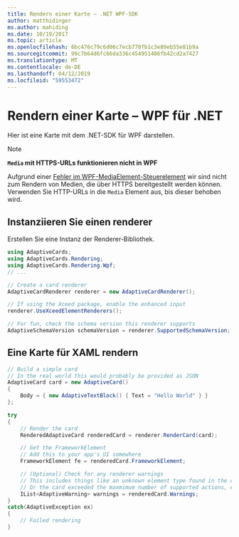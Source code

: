 ```yaml
---
title: Rendern einer Karte – .NET WPF-SDK
author: matthidinger
ms.author: mahiding
ms.date: 10/19/2017
ms.topic: article
ms.openlocfilehash: 6bc476c79c6d06c7ecb770fb1c3e89eb55e81b9a
ms.sourcegitcommit: 99c7b64d6fc66da336c454951406fb42cd2a7427
ms.translationtype: MT
ms.contentlocale: de-DE
ms.lasthandoff: 04/12/2019
ms.locfileid: "59553472"
---
```

# <a name="render-a-card---net-wpf"></a>Rendern einer Karte – WPF für .NET

Hier ist eine Karte mit dem .NET-SDK für WPF darstellen.

> [!NOTE]
> **`Media` mit HTTPS-URLs funktionieren nicht in WPF**
> 
> Aufgrund einer [Fehler im WPF-MediaElement-Steuerelement](https://stackoverflow.com/questions/30702505/playing-media-from-https-site-in-media-element-throwing-null-reference-exception) wir sind nicht zum Rendern von Medien, die über HTTPS bereitgestellt werden können. Verwenden Sie HTTP-URLs in die `Media` Element aus, bis dieser behoben wird.  

## <a name="instantiate-a-renderer"></a>Instanziieren Sie einen renderer

Erstellen Sie eine Instanz der Renderer-Bibliothek. 

```csharp
using AdaptiveCards;
using AdaptiveCards.Rendering;
using AdaptiveCards.Rendering.Wpf;
// ...

// Create a card renderer
AdaptiveCardRenderer renderer = new AdaptiveCardRenderer();

// If using the Xceed package, enable the enhanced input
renderer.UseXceedElementRenderers();

// For fun, check the schema version this renderer supports
AdaptiveSchemaVersion schemaVersion = renderer.SupportedSchemaVersion;
```

## <a name="render-a-card-to-xaml"></a>Eine Karte für XAML rendern

```csharp
// Build a simple card
// In the real world this would probably be provided as JSON
AdaptiveCard card = new AdaptiveCard()
{
    Body = { new AdaptiveTextBlock() { Text = "Hello World" } }
};

try
{
    // Render the card
    RenderedAdaptiveCard renderedCard = renderer.RenderCard(card);

    // Get the FrameworkElement
    // Add this to your app's UI somewhere
    FrameworkElement fe = renderedCard.FrameworkElement;

    // (Optional) Check for any renderer warnings
    // This includes things like an unknown element type found in the card
    // Or the card exceeded the maxmimum number of supported actions, etc
    IList<AdaptiveWarning> warnings = renderedCard.Warnings;
}
catch(AdaptiveException ex)
{
    // Failed rendering
}
```

